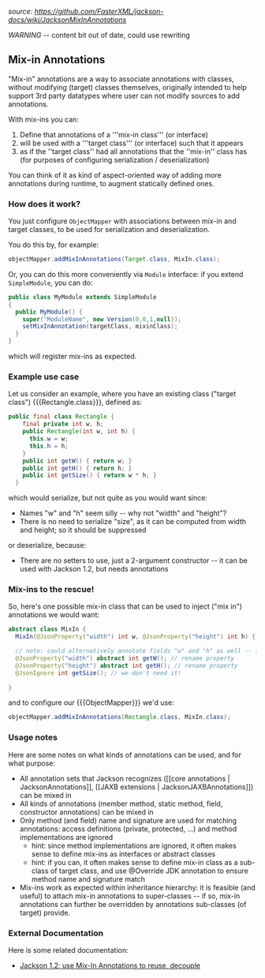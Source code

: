 *source: https://github.com/FasterXML/jackson-docs/wiki/JacksonMixInAnnotations*

*WARNING* -- content bit out of date, could use rewriting

## Mix-in Annotations

"Mix-in" annotations are a way to associate annotations with classes, without modifying (target) classes themselves, originally intended to help support 3rd party datatypes where user can not modify sources to add annotations.

With mix-ins you can:

 1. Define that annotations of a '''mix-in class''' (or interface)
 2. will be used with a '''target class''' (or interface) such that it appears
 3. as if the ''target class'' had all annotations that the ''mix-in'' class has (for purposes of configuring serialization / deserialization)

You can think of it as kind of aspect-oriented way of adding more annotations during runtime, to augment statically defined ones.

### How does it work?

You just configure `ObjectMapper` with associations between mix-in and target classes, to be used for serialization and deserialization.

You do this by, for example:

```java
objectMapper.addMixInAnnotations(Target.class, MixIn.class);
```

Or, you can do this more conveniently via `Module` interface: if you extend `SimpleModule`, you can do:

```java
public class MyModule extends SimpleModule
{
  public MyModule() {
    super("ModuleName", new Version(0,0,1,null));
    setMixInAnnotation(targetClass, mixinClass);
  }
}
```

which will register mix-ins as expected.

### Example use case

Let us consider an example, where you have an existing class ("target class") {{{Rectangle.class}}}, defined as:

```java
public final class Rectangle {
    final private int w, h;
    public Rectangle(int w, int h) {
      this.w = w;
      this.h = h;
    }
    public int getW() { return w; }
    public int getH() { return h; }
    public int getSize() { return w * h; }
  }
```

which would serialize, but not quite as you would want since:

* Names "w" and "h" seem silly -- why not "width" and "height"?
* There is no need to serialize "size", as it can be computed from width and height; so it should be suppressed

or deserialize, because:

* There are no setters to use, just a 2-argument constructor -- it can be used with Jackson 1.2, but needs annotations

### Mix-ins to the rescue!

So, here's one possible mix-in class that can be used to inject ("mix in") annotations we would want:

```java
abstract class MixIn {
  MixIn(@JsonProperty("width") int w, @JsonProperty("height") int h) { }

  // note: could alternatively annotate fields "w" and "h" as well -- if so, would need to @JsonIgnore getters
  @JsonProperty("width") abstract int getW(); // rename property
  @JsonProperty("height") abstract int getH(); // rename property
  @JsonIgnore int getSize(); // we don't need it!
  
}
```

and to configure our {{{ObjectMapper}}} we'd use:

```java
objectMapper.addMixInAnnotations(Rectangle.class, MixIn.class);
```

### Usage notes

Here are some notes on what kinds of annotations can be used, and for what purpose:

* All annotation sets that Jackson recognizes ([[core annotations | JacksonAnnotations]], [[JAXB extensions | JacksonJAXBAnnotations]]) can be mixed in
* All kinds of annotations (member method, static method, field, constructor annotations) can be mixed in
* Only method (and field) name and signature are used for matching annotations: access definitions (private, protected, ...) and method implementations are ignored
    * hint: since method implementations are ignored, it often makes sense to define mix-ins as interfaces or abstract classes
    * hint: if you can, it often makes sense to define mix-in class as a sub-class of target class, and use @Override JDK annotation to ensure  method name and signature match
* Mix-ins work as expected within inheritance hierarchy: it is feasible (and useful) to attach mix-in annotations to super-classes -- if so, mix-in annotations can further be overridden by annotations sub-classes (of target) provide.

### External Documentation

Here is some related documentation:

* [Jackson 1.2: use Mix-In Annotations to reuse, decouple](http://www.cowtowncoder.com/blog/archives/2009/08/entry_305.html)
